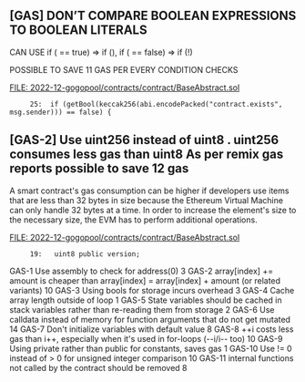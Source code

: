 ##

## [GAS]  DON’T COMPARE BOOLEAN EXPRESSIONS TO BOOLEAN LITERALS

CAN USE   if (<x> == true) => if (<x>), if (<x> == false) => if (!<x>)

POSSIBLE TO SAVE 11 GAS PER EVERY CONDITION CHECKS 

[FILE: 2022-12-gogopool/contracts/contract/BaseAbstract.sol](https://github.com/code-423n4/2022-12-gogopool/blob/main/contracts/contract/BaseAbstract.sol)

         25:  if (getBool(keccak256(abi.encodePacked("contract.exists", msg.sender))) == false) {

##

## [GAS-2] Use uint256 instead of uint8 . uint256 consumes less gas than uint8 As per remix gas reports possible to save 12 gas 

A smart contract's gas consumption can be higher if developers use items that are less than 32 bytes in size because the Ethereum Virtual Machine can only handle 32 bytes at a time. In order to increase the element's size to the necessary size, the EVM has to perform additional operations. 

[FILE: 2022-12-gogopool/contracts/contract/BaseAbstract.sol](https://github.com/code-423n4/2022-12-gogopool/blob/main/contracts/contract/BaseAbstract.sol)

         19:   uint8 public version;
































GAS-1	Use assembly to check for address(0)	3
GAS-2	array[index] += amount is cheaper than array[index] = array[index] + amount (or related variants)	10
GAS-3	Using bools for storage incurs overhead	3
GAS-4	Cache array length outside of loop	1
GAS-5	State variables should be cached in stack variables rather than re-reading them from storage	2
GAS-6	Use calldata instead of memory for function arguments that do not get mutated	14
GAS-7	Don't initialize variables with default value	8
GAS-8	++i costs less gas than i++, especially when it's used in for-loops (--i/i-- too)	10
GAS-9	Using private rather than public for constants, saves gas	1
GAS-10	Use != 0 instead of > 0 for unsigned integer comparison	10
GAS-11	internal functions not called by the contract should be removed	8